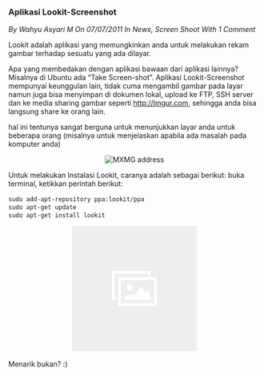 ### **Aplikasi Lookit-Screenshot**
_By Wahyu Asyari M On 07/07/2011 In News, Screen Shoot With 1 Comment_

Lookit adalah aplikasi yang memungkinkan anda untuk melakukan rekam gambar terhadap sesuatu yang ada dilayar.

Apa yang membedakan dengan aplikasi bawaan dari aplikasi lainnya?
Misalnya di Ubuntu ada “Take Screen-shot”. Aplikasi Lookit-Screenshot mempunyai keunggulan lain, tidak cuma mengambil gambar pada layar namun juga bisa menyimpan di dokumen lokal, upload ke FTP, SSH server dan ke media sharing gambar seperti <http://Imgur.com>, sehingga anda bisa langsung share ke orang lain.

hal ini tentunya sangat berguna untuk menunjukkan layar anda untuk beberapa orang (misalnya untuk menjelaskan apabila ada masalah pada komputer anda)
<p align="center">
	<img src="./posts/2011-07-07-aplikasi-lookit-screenshot/imgur.png" height="250px" alt="MXMG address">
</p> 


Untuk melakukan Instalasi Lookit, caranya adalah sebagai berikut:
buka terminal, ketikkan perintah berikut:
```
sudo add-apt-repository ppa:lookit/ppa
sudo apt-get update
sudo apt-get install lookit
```

<p align="center">
	<img src="./posts/about/noimg.jpg" height="250px" alt="screenshot">
</p> 

Menarik bukan? :)